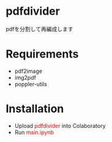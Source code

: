 # pdfdivider
pdfを分割して再編成します

# Requirements
- pdf2image
- img2pdf
- poppler-utils

# Installation
- Upload <span style="color: red; ">pdfdivider</span> into Colaboratory
- Run <span style="color: red; ">main.ipynb</span>
